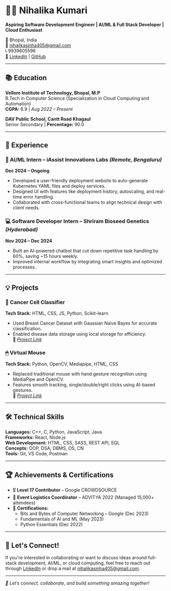 # 👩‍💻 Nihalika Kumari

**Aspiring Software Development Engineer | AI/ML & Full Stack Developer | Cloud Enthusiast**

📍 Bhopal, India  
📧 [nihalikasinha405@gmail.com](mailto:nihalikasinha405@gmail.com)  
📞 9939605596  
🔗 [LinkedIn](https://www.linkedin.com/in/nihalika-kumari-915a51251/) | [GitHub](https://github.com/nihalikakumari)

---

## 📚 Education

**Vellore Institute of Technology, Bhopal, M.P**  
B.Tech in Computer Science (Specialization in Cloud Computing and Automation)  
**CGPA:** 8.9 | _Aug 2022 – Present_

**DAV Public School, Cantt Road Khagaul**  
Senior Secondary | **Percentage:** 90.0  

---

## 💼 Experience

### 🧠 AI/ML Intern – iAssist Innovations Labs _(Remote, Bengaluru)_  
**Dec 2024 – Ongoing**  
- Developed a user-friendly deployment website to auto-generate Kubernetes YAML files and deploy services.  
- Designed UI with features like deployment history, autoscaling, and real-time error handling.  
- Collaborated with cross-functional teams to align technical design with client needs.

### 💻 Software Developer Intern – Shriram Bioseed Genetics _(Hyderabad)_  
**Nov 2024 – Dec 2024**  
- Built an AI-powered chatbot that cut down repetitive task handling by 60%, saving ~15 hours weekly.  
- Improved internal workflow by integrating smart insights and optimized processes.  

---

## 💡 Projects

### 🔬 Cancer Cell Classifier  
**Tech Stack:** HTML, CSS, JS, Python, Scikit-learn  
- Used Breast Cancer Dataset with Gaussian Naive Bayes for accurate classification.  
- Enabled disease data storage using local storage for efficiency.  
🔗 _[Project Link](#)_

### 🖱 Virtual Mouse  
**Tech Stack:** Python, OpenCV, Mediapipe, HTML, CSS  
- Replaced traditional mouse with hand gesture recognition using MediaPipe and OpenCV.  
- Features smooth tracking, single/double/right clicks using AI-based gestures.  
🔗 _[Project Link](#)_

---

## 🛠 Technical Skills

**Languages:** C++, C, Python, JavaScript, Java  
**Frameworks:** React, Node.js  
**Web Development:** HTML, CSS, SASS, REST API, SQL  
**Concepts:** OOP, DSA, DBMS, OS, CN  
**Tools:** Git, VS Code, Postman  

---

## 🏆 Achievements & Certifications

- 🎖 **Level 17 Contributor** – Google CROWDSOURCE  
- 🎪 **Event Logistics Coordinator** – ADVITYA 2022 (Managed 15,000+ attendees)  
- 📜 **Certifications:**  
  - Bits and Bytes of Computer Networking – Google (Dec 2023)  
  - Fundamentals of AI and ML (May 2023)  
  - Python Essentials (Dec 2022)  

---

## 🔗 Let's Connect!

If you're interested in collaborating or want to discuss ideas around full-stack development, AI/ML, or cloud computing, feel free to reach out through [LinkedIn](https://www.linkedin.com/in/nihalika-kumari-915a51251/) or drop a mail at [nihalikasinha405@gmail.com](mailto:nihalikasinha405@gmail.com).

---

_🤝 Let’s connect, collaborate, and build something amazing together!_
